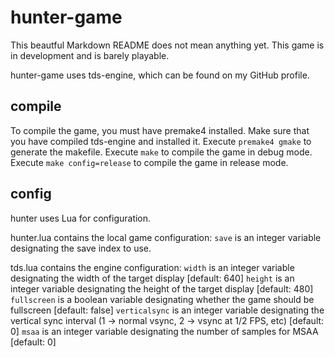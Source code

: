 # hunter-game
This beautful Markdown README does not mean anything yet.
This game is in development and is barely playable.

hunter-game uses tds-engine, which can be found on my GitHub profile.

## compile

To compile the game, you must have premake4 installed.
Make sure that you have compiled tds-engine and installed it.
Execute `premake4 gmake` to generate the makefile.
Execute `make` to compile the game in debug mode.
Execute `make config=release` to compile the game in release mode.

## config

hunter uses Lua for configuration.

hunter.lua contains the local game configuration:
	`save` is an integer variable designating the save index to use.

tds.lua contains the engine configuration:
	`width` is an integer variable designating the width of the target display [default: 640]
	`height` is an integer variable designating the height of the target display [default: 480]
	`fullscreen` is a boolean variable designating whether the game should be fullscreen [default: false]
	`verticalsync` is an integer variable designating the vertical sync interval (1 -> normal vsync, 2 -> vsync at 1/2 FPS, etc) [default: 0]
	`msaa` is an integer variable designating the number of samples for MSAA [default: 0]
